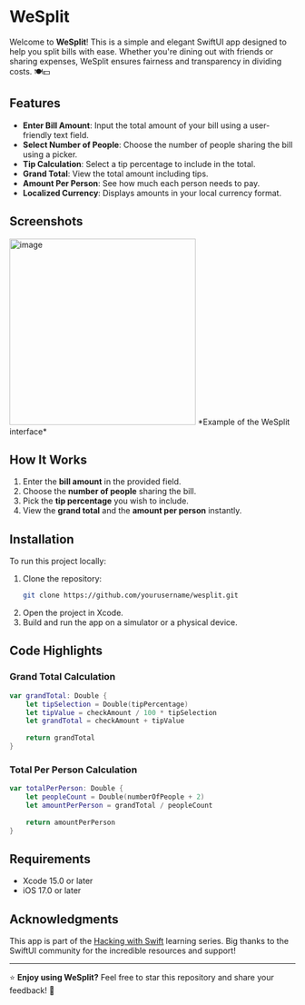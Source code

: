 # WeSplit

Welcome to **WeSplit**! This is a simple and elegant SwiftUI app designed to help you split bills with ease. Whether you're dining out with friends or sharing expenses, WeSplit ensures fairness and transparency in dividing costs. 🍽️💵

## Features

- **Enter Bill Amount**: Input the total amount of your bill using a user-friendly text field.
- **Select Number of People**: Choose the number of people sharing the bill using a picker.
- **Tip Calculation**: Select a tip percentage to include in the total.
- **Grand Total**: View the total amount including tips.
- **Amount Per Person**: See how much each person needs to pay.
- **Localized Currency**: Displays amounts in your local currency format.

## Screenshots

<img width="328" alt="image" src="https://github.com/user-attachments/assets/56ee0eaf-9d77-4334-80d6-e57106a105fd">
*Example of the WeSplit interface*

## How It Works

1. Enter the **bill amount** in the provided field.
2. Choose the **number of people** sharing the bill.
3. Pick the **tip percentage** you wish to include.
4. View the **grand total** and the **amount per person** instantly.

## Installation

To run this project locally:

1. Clone the repository:
   ```bash
   git clone https://github.com/yourusername/wesplit.git
   ```
2. Open the project in Xcode.
3. Build and run the app on a simulator or a physical device.

## Code Highlights

### Grand Total Calculation
```swift
var grandTotal: Double {
    let tipSelection = Double(tipPercentage)
    let tipValue = checkAmount / 100 * tipSelection
    let grandTotal = checkAmount + tipValue
    
    return grandTotal
}
```

### Total Per Person Calculation
```swift
var totalPerPerson: Double {
    let peopleCount = Double(numberOfPeople + 2)
    let amountPerPerson = grandTotal / peopleCount
    
    return amountPerPerson
}
```

## Requirements

- Xcode 15.0 or later
- iOS 17.0 or later

## Acknowledgments

This app is part of the [Hacking with Swift](https://www.hackingwithswift.com) learning series. Big thanks to the SwiftUI community for the incredible resources and support!

---

⭐ **Enjoy using WeSplit?** Feel free to star this repository and share your feedback! 🌟
